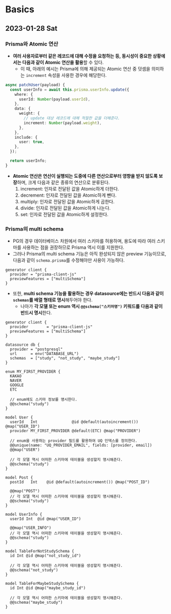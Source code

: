# Basics
## 2023-01-28 Sat
### Prisma와 Atomic 연산
* **여러 사용자로부터 같은 레코드에 대해 수정을 요청하는 등, 동시성이 중요한 상황에서는 다음과 같이 Atomic 연산을 활용**할 수 있다.
    * 이 때, 아래의 예시는 Prisma에 의해 제공되는 Atomic 연산 중 덧셈을 의미하는 `increment` 속성을 사용한 경우에 해당한다.
```typescript
async patchUser(payload) {
  const userInfo = await this.prisma.userInfo.update({
    where: {
      userId: Number(payload.userId),
    },
    data: {
      weight: {
        // update 대상 레코드에 대해 적절한 값을 더해준다.
        increment: Number(payload.weight),
      },
    },
    include: {
      user: true,
    },
  });

  return userInfo;
}
```
* **Atomic 연산은 연산이 실행되는 도중에 다른 연산으로부터 영향을 받지 않도록 보장**하며, 크게 다음과 같은 종류의 연산으로 분류된다.
    1. increment: 인자로 전달된 값을 Atomic하게 더한다.
    2. decrement: 인자로 전달된 값을 Atomic하게 뺀다.
    3. multiply: 인자로 전달된 값을 Atomic하게 곱한다.
    4. divide: 인자로 전달된 값을 Atomic하게 나눈다.
    5. set: 인자로 전달된 값을 Atomic하게 설정한다.

### Prisma의 multi schema
* PG의 경우 데이터베이스 차원에서 여러 스키마를 허용하며, 용도에 따라 여러 스키마를 사용하는 점을 권장하므로 Prisma 역시 이를 지원한다.
* 그러나 Prisma의 multi schema 기능은 아직 완성되지 않은 preview 기능이므로, 다음과 같이 `schema.prisma`를 수정해야만 사용이 가능하다.
```
generator client {
  provider = "prisma-client-js"
  previewFeatures = ["multiSchema"]
}
```
* 또한, **multi schema 기능을 활용하는 경우 datasource에는 반드시 다음과 같이 `schemas`를 배열 형태로 명시**해두어야 한다.
    * 나아가 **각 모델 또는 enum 역시 `@@schema("스키마명")` 키워드를 다음과 같이 반드시 명시**한다.
```
generator client {
  provider        = "prisma-client-js"
  previewFeatures = ["multiSchema"]
}

datasource db {
  provider = "postgresql"
  url      = env("DATABASE_URL")
  schemas  = ["study", "not_study", "maybe_study"]
}

enum MY_FIRST_PROVIDER {
  KAKAO
  NAVER
  GOOGLE
  ETC

  // enum에도 스키마 정보를 명시한다.
  @@schema("study")
}

model User {
  userId   Int               @id @default(autoincrement()) @map("USER_ID")
  provider MY_FIRST_PROVIDER @default(ETC) @map("PROVIDER")

  // enum을 사용하는 provider 필드를 활용하여 UQ 인덱스를 정의한다.
  @@unique(name: "UQ_PROVIDER_EMAIL", fields: [provider, email])
  @@map("USER")
  
  // 각 모델 역시 어떠한 스키마에 테이블을 생성할지 명시해준다.
  @@schema("study")
}

model Post {
  postId   Int    @id @default(autoincrement()) @map("POST_ID")

  @@map("POST")
  // 각 모델 역시 어떠한 스키마에 테이블을 생성할지 명시해준다.
  @@schema("study")
}

model UserInfo {
  userId Int  @id @map("USER_ID")

  @@map("USER_INFO")
  // 각 모델 역시 어떠한 스키마에 테이블을 생성할지 명시해준다.
  @@schema("study")
}

model TableForNotStudySchema {
  id Int @id @map("not_study_id")

  // 각 모델 역시 어떠한 스키마에 테이블을 생성할지 명시해준다.
  @@schema("not_study")
}

model TableForMaybeStudySchema {
  id Int @id @map("maybe_study_id")

  // 각 모델 역시 어떠한 스키마에 테이블을 생성할지 명시해준다.
  @@schema("maybe_study")
}
```